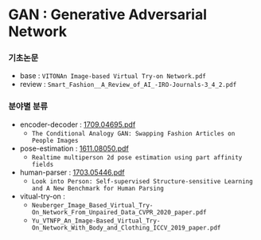 # GAN : Generative Adversarial Network

### 기초논문
- base : `VITONAn Image-based Virtual Try-on Network.pdf`
- review : `Smart_Fashion__A_Review_of_AI_-IRO-Journals-3_4_2.pdf`

### 분야별 분류
- encoder-decoder : [1709.04695.pdf](./1709.04695.pdf)
    - `The Conditional Analogy GAN: Swapping Fashion Articles on People Images`
- pose-estimation : [1611.08050.pdf](./1611.08050.pdf)
    - `Realtime multiperson 2d pose estimation using part affinity fields`
- human-parser : [1703.05446.pdf](./1703.05446.pdf)
    - `Look into Person: Self-supervised Structure-sensitive Learning and A New Benchmark for Human Parsing`
- vitual-try-on :
    - `Neuberger_Image_Based_Virtual_Try-On_Network_From_Unpaired_Data_CVPR_2020_paper.pdf`  
    - `Yu_VTNFP_An_Image-Based_Virtual_Try-On_Network_With_Body_and_Clothing_ICCV_2019_paper.pdf`  
